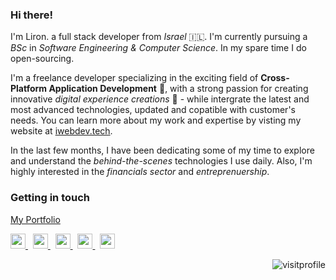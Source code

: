 ### Hi there!

I'm Liron. a full stack developer from _Israel_ 🇮🇱. I'm currently pursuing a _BSc_ in _Software Engineering & Computer Science_. In my spare time I do open-sourcing.

I'm a freelance developer specializing in the exciting field of **Cross-Platform Application Development** 🚀, with a strong passion for creating innovative _digital experience creations_ 🧠 - while intergrate the latest and most advanced technologies, updated and copatible with customer's needs. You can learn more about my work and expertise by visting my website at [iwebdev.tech](https://bio.iwebdev.tech).

In the last few months, I have been dedicating some of my time to explore and understand the _behind-the-scenes_ technologies I use daily.
Also, I'm highly interested in the _financials sector_ and _entreprenuership_. <img src="https://github.com/ladunjexa/ladunjexa/blob/main/assets/lightning.gif?raw=true" width="12" />

<!--
<details>
<summary> <em>Tech Stack</em> </summary>

#### 👨‍💻 Languages and Markup Languages

[![C](https://custom-icon-badges.herokuapp.com/badge/C-03599C.svg?logo=c-in-hexagon&logoColor=white)](https://github.com/search?l=C&q=user%3Aladunjexa+language%3Ac&type=Repositories)
[![C++](https://custom-icon-badges.herokuapp.com/badge/C++-9C033A.svg?logo=cpp2&logoColor=white)](https://github.com/search?l=C%2B%2B&q=user%3Aladunjexa+language%3Ac&type=Repositories)
[![C](https://custom-icon-badges.herokuapp.com/badge/C%23-68217A.svg?logo=cs2&logoColor=white)](https://github.com/search?l=C%23&q=user%3Aladunjexa+language%3Ac&type=Repositories)
[![CSS](https://img.shields.io/badge/CSS-1572B6.svg?logo=css3&logoColor=white)](https://github.com/search?l=CSS&q=user%3Aladunjexa+language%3Ac&type=Repositories)
[![Dart](https://img.shields.io/badge/Dart-15A6C4.svg?logo=dart&logoColor=white)](https://github.com/search?l=Dart&q=user%3Aladunjexa+language%3Ac&type=Repositories)
[![HTML](https://img.shields.io/badge/HTML-E34F26.svg?logo=html5&logoColor=white)](https://github.com/search?l=HTML&q=user%3Aladunjexa+language%3Ac&type=Repositories)
[![Java](https://custom-icon-badges.herokuapp.com/badge/Java-007396.svg?logo=java&logoColor=white)](https://github.com/search?l=Java&q=user%3Aladunjexa+language%3Ac&type=Repositories)
[![JavaScript](https://img.shields.io/badge/JavaScript-F7DF1E.svg?logo=javascript&logoColor=black)](https://github.com/search?l=JavaScript&q=user%3Aladunjexa+language%3Ac&type=Repositories)
[![Markdown](https://img.shields.io/badge/Markdown-000000.svg?logo=markdown&logoColor=white)](https://github.com/search?l=Markdown&q=user%3Aladunjexa+language%3Ac&type=Repositories)
[![Python](https://img.shields.io/badge/Python-14354C.svg?logo=python&logoColor=white)](https://github.com/search?l=Python&q=user%3Aladunjexa+language%3Ac&type=Repositories)
[![SASS](https://img.shields.io/badge/Sass-hotpink.svg?logo=SASS&logoColor=white)](https://github.com/search?l=SCSS&q=user%3Aladunjexa+language%3Ac&type=Repositories)
[![TypeScript](https://img.shields.io/badge/TypeScript-007ACC.svg?logo=typescript&logoColor=white)](https://github.com/search?l=TypeScript&q=user%3Aladunjexa+language%3Ac&type=Repositories)

#### 🧰 Frameworks, Platforms and Libraries

![Flutter](https://img.shields.io/badge/Flutter-02569B.svg?logo=flutter&logoColor=white)
![React](https://img.shields.io/badge/React-20232a.svg?logo=react&logoColor=%2361DAFB)
![Redux](https://img.shields.io/badge/redux-%23593d88.svg?logo=redux&logoColor=white)
![jQuery](https://img.shields.io/badge/jQuery-%230769AD.svg?logo=jquery&logoColor=white)
![NextJS](https://img.shields.io/badge/Next-black?logo=next.js&logoColor=white)
![MUI](https://img.shields.io/badge/MUI-%230081CB.svg?logo=mui&logoColor=white)
![TailwindCSS](https://img.shields.io/badge/TailwindCSS-%2338B2AC.svg?logo=tailwind-css&logoColor=white)
![Bootstrap](https://img.shields.io/badge/Bootstrap-7952B3.svg?logo=bootstrap&logoColor=white)
![Node.js](https://img.shields.io/badge/Node.js-43853D.svg?logo=node.js&logoColor=white)
![Express.js](https://img.shields.io/badge/Express.js-404d59.svg?logo=express&logoColor=white)
![JWT](https://img.shields.io/badge/JWT-black?logo=JSON%20web%20tokens)
![Postman](https://img.shields.io/badge/Postman-FF6C37?logo=postman&logoColor=white)
![Arduino](https://img.shields.io/badge/-Arduino-00979D?logo=Arduino&logoColor=white)

#### 🗒 IDEs/Editors, Version Control

![Visual Studio Code](https://img.shields.io/badge/Visual%20Studio%20Code-0078d7.svg?logo=visual-studio-code&logoColor=white)
![Android Studio](https://img.shields.io/badge/Android%20Studio-008678.svg?logo=android-studio&logoColor=white)
![Eclipse](https://img.shields.io/badge/Eclipse-FE7A16.svg?logo=Eclipse&logoColor=white)
![IntelliJ IDEA](https://img.shields.io/badge/IntelliJIDEA-000000.svg?logo=intellij-idea&logoColor=white)
![PyCharm](https://img.shields.io/badge/PyCharm-143?logo=pycharm&logoColor=black&color=black&labelColor=green)
![Git](https://img.shields.io/badge/Git-F05033.svg?logo=git&logoColor=white)
![GitHub](https://img.shields.io/badge/GitHub-%23121011.svg?logo=github&logoColor=white)

#### 🗄️ Databases, Hosting/SaaS

![MongoDB](https://img.shields.io/badge/MongoDB-%234ea94b.svg?logo=mongodb&logoColor=white)
![MySQL](https://img.shields.io/badge/MySQL-%2300f.svg?logo=mysql&logoColor=white)
![Firebase](https://img.shields.io/badge/Firebase-%23039BE5.svg?logo=firebase)
![Vercel](https://img.shields.io/badge/Vercel-%23000000.svg?logo=vercel&logoColor=white)
![Heroku](https://img.shields.io/badge/Heroku-%23430098.svg?logo=heroku&logoColor=white)
![GitHub Pages](https://img.shields.io/badge/GitHub%20Pages-327FC7.svg?logo=github&logoColor=white)

</details>
-->

### Getting in touch

[My Portfolio](https://lironabutbul.vercel.app)

<a href="https://expo.dev/@ladunjexa">
    <img
        width="24"
        src="https://raw.githubusercontent.com/ladunjexa/ladunjexa/master/assets/icons/expo.svg"
    />
</a>
&nbsp;
<a href="https://play.google.com/store/apps/developer?id=ladunjexa">
    <img
    width="24"
    src="https://raw.githubusercontent.com/ladunjexa/ladunjexa/master/assets/icons/googleplay.svg"
    />
</a>
&nbsp;
<a href="https://www.linkedin.com/in/lironabutbul/">
    <img
    width="24"
    src="https://github.com/ladunjexa/ladunjexa/blob/main/assets/icons/linkedin.svg"
    />
</a>
&nbsp;
<a href="https://t.me/ladunjexa">
    <img
    width="24"
    src="https://github.com/ladunjexa/ladunjexa/blob/main/assets/icons/telegram.svg"
    />
</a>
&nbsp;
<a href="https://leetcode.com/ladunjexa/">
    <img
    width="24"
    src="https://raw.githubusercontent.com/ladunjexa/ladunjexa/master/assets/icons/leetcode.svg"
    />
</a>

<p align="right">
<img alt="visitprofile" src="https://visitcount.itsvg.in/api?id=ladunjexa&icon=0&color=0"/>
</p>
<!--
<details align="center">
<summary> <em>GitHub Graphs</em> </summary>

<img src="http://github-profile-summary-cards.vercel.app/api/cards/stats?username=ladunjexa&theme=tokyonight" width="32.5%">
<img src="http://github-profile-summary-cards.vercel.app/api/cards/repos-per-language?username=ladunjexa&theme=tokyonight" width="32.5%">
<img src="https://github-readme-stats.vercel.app/api/top-langs/?username=ladunjexa&layout=compact&langs_count=10&theme=tokyonight&hide_border=true&hide=procfile,pawn,javascript,html,css&exclude_repo=samp-dev-tools,survey-system.wca,Advanced-Calculator.WFA,Encryption-Generator.WFA,Bunch-of-Console-Apps" width="31%">
<img src="http://github-profile-summary-cards.vercel.app/api/cards/profile-details?username=ladunjexa&theme=tokyonight">

</details>
-->
